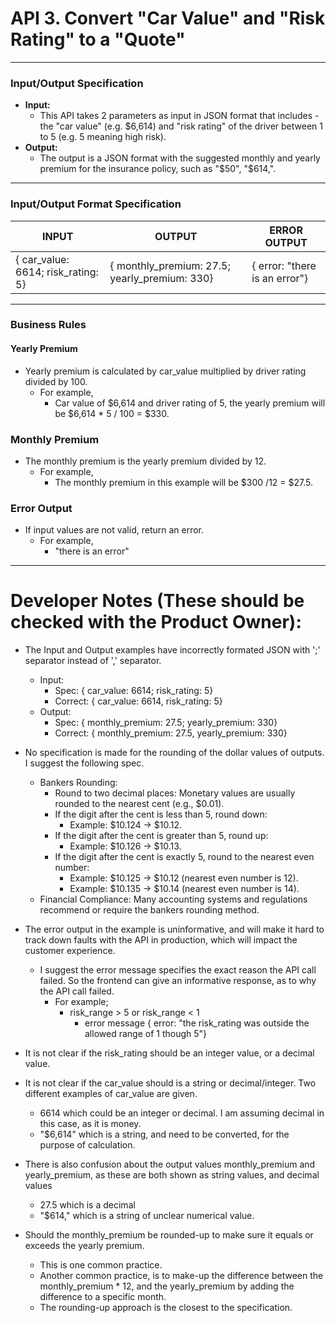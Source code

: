 # API 3. Convert "Car Value" and "Risk Rating" to a "Quote"

---

### Input/Output Specification

- **Input:** 
  - This API takes 2 parameters as input in JSON format that includes - the "car value" (e.g. $6,614) and "risk rating" of the driver between 1 to 5 (e.g. 5 meaning high risk).
- **Output:** 
  - The output is a JSON format with the suggested monthly and yearly premium for the insurance policy, such as "$50", "$614,".

---

### Input/Output Format Specification


| INPUT                           | OUTPUT                                      | ERROR OUTPUT                |
|---------------------------------|---------------------------------------------|-----------------------------|
| { car_value: 6614; risk_rating: 5} | { monthly_premium: 27.5; yearly_premium: 330} | { error: "there is an error"} | 

---

### Business Rules

#### Yearly Premium
- Yearly premium is calculated by car_value multiplied by driver rating divided by 100.
  - For example, 
    - Car value of $6,614 and driver rating of 5, the yearly premium will be $6,614 * 5 / 100 = $330.

### Monthly Premium
- The monthly premium is the yearly premium divided by 12.
  - For example,
    - The monthly premium in this example will be $300 /12 = $27.5.

### Error Output
- If input values are not valid, return an error.
  - For example,
    - "there is an error"

---

# Developer Notes (These should be checked with the Product Owner):

- The Input and Output examples have incorrectly formated JSON with ';' separator instead of ',' separator.
  - Input:
    - Spec: { car_value: 6614; risk_rating: 5}
    - Correct: { car_value: 6614, risk_rating: 5}
  - Output:
    - Spec: { monthly_premium: 27.5; yearly_premium: 330}
    - Correct: { monthly_premium: 27.5, yearly_premium: 330}

- No specification is made for the rounding of the dollar values of outputs. I suggest the following spec.
  - Bankers Rounding: 
    - Round to two decimal places: Monetary values are usually rounded to the nearest cent (e.g., $0.01).
    - If the digit after the cent is less than 5, round down:
      - Example: $10.124 → $10.12.
    - If the digit after the cent is greater than 5, round up:
      - Example: $10.126 → $10.13.
    - If the digit after the cent is exactly 5, round to the nearest even number:
      - Example: $10.125 → $10.12 (nearest even number is 12).
      - Example: $10.135 → $10.14 (nearest even number is 14).
  - Financial Compliance: Many accounting systems and regulations recommend or require the bankers rounding method.

- The error output in the example is uninformative, and will make it hard to track down faults with the API in production, which will impact the customer experience.
  - I suggest the error message specifies the exact reason the API call failed. So the frontend can give an informative response, as to why the API call failed.
    - For example;
      - risk_range > 5 or risk_range < 1 
        - error message { error: "the risk_rating was outside the allowed range of 1 though 5"}

- It is not clear if the risk_rating should be an integer value, or a decimal value.

- It is not clear if the car_value should is a string or decimal/integer. Two different examples of car_value are given.
  - 6614 which could be an integer or decimal. I am assuming decimal in this case, as it is money.
  - "$6,614" which is a string, and need to be converted, for the purpose of calculation.

- There is also confusion about the output values monthly_premium and yearly_premium, as these are both shown as string values, and decimal values
  - 27.5 which is a decimal
  - "$614," which is a string of unclear numerical value.

- Should the monthly_premium be rounded-up to make sure it equals or exceeds the yearly premium.
  - This is one common practice.
  - Another common practice, is to make-up the difference between the monthly_premium * 12, and the yearly_premium by adding the difference to a specific month.
  - The rounding-up approach is the closest to the specification.




